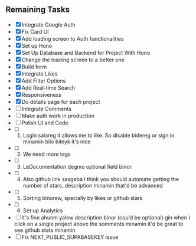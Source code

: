 ## Remaining Tasks

- [x] Integrate Google Auth
- [x] Fix Card UI
- [x] Add loading screen to Auth functionalities
- [x] Set up Hono
- [x] Set Up Database and Backend for Project With Hono
- [x] Change the loading screen to a better one
- [x] Build form
- [x] Integrate Likes
- [x] Add Filter Options
- [x] Add Real-time Search
- [x] Responsiveness
- [x] Do details page for each project
- [ ] Integrate Comments
- [ ] Make auth work in production
- [ ] Polish UI and Code
 - [ ] 1. Login salareg it allows me to like. So disable bidereg or sign in minamin bilo biteyk it's nice
 - [ ] 2. We need more tags
 - [ ] 3. LeDocumentation degmo optional field binor. 
 - [ ] 4. Also github link sasgeba I think you should automate getting the number of stars, description minamin that'd be advanced
 - [ ] 5. Sorting binorew, specially by likes or github stars
 - [ ] 6. Set up Analytics
 - [ ] it's fine ahunm yalew description binor (could be optional)
gin when I click on a single project above the somments minamin it'd be great to see github stats minamin
 - [ ] Fix NEXT_PUBLIC_SUPABASEKEY issue
